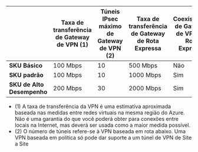 | | **Taxa de transferência de Gateway de VPN (1)** | **Túneis IPsec máximo de Gateway de VPN (2)** | **Taxa de transferência de Gateway de Rota Expressa** | **Coexistência de Gateway de VPN e a Rota Expressa**|
|--- |----------------------------|-----------------------------------|-------------------------------------|-----------------------------------------|
| **SKU Básico** | 100 Mbps | 10 | 500 Mbps | Não |
| **SKU padrão** | 100 Mbps | 10 | 1000 Mbps | Sim |
| **SKU de Alto Desempenho** | 200 Mbps | 30 | 2000 Mbps | Sim |

- (1) A taxa de transferência da VPN é uma estimativa aproximada baseada nas medidas entre redes virtuais na mesma região do Azure. Não é uma garantia do que você poderá obter para conexões entre locais na Internet, mas deverá ser usada como a maior medida possível.
- (2) O número de túneis refere-se à VPN baseada em rota abaixo. Uma VPN baseada em política só pode dar suporte a um túnel de VPN de Site a Site

<!---HONumber=AcomDC_0323_2016-->